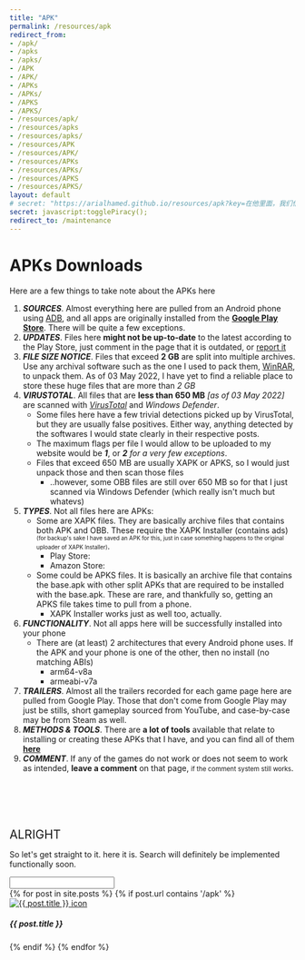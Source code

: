 ```yaml
---
title: "APK"
permalink: /resources/apk
redirect_from: 
- /apk/
- /apks
- /apks/
- /APK
- /APK/
- /APKs
- /APKs/
- /APKS
- /APKS/
- /resources/apk/
- /resources/apks
- /resources/apks/
- /resources/APK
- /resources/APK/
- /resources/APKs
- /resources/APKs/
- /resources/APKS
- /resources/APKS/
layout: default
# secret: "https://arialhamed.github.io/resources/apk?key=在他里面，我们借着耶稣的宝血得着救赎，我们的过犯得着赦免，是照着他丰富的恩典"
secret: javascript:togglePiracy();
redirect_to: /maintenance
---
```


<script>
    var paidlist=document.getElementsByClassName('paid');
    var freelist=document.getElementsByClassName('free');
    var paidflag=false;
    function togglePiracy(){
        for(let a of paidlist){
            //a.setAttribute('style','display:inline;')
            if (a.style.display == "none"){
                a.style.display = "inline";
                paidflag = true;
            } else {
                a.style.display = "none";
                paidflag = false;
            }
        };
    };
    function apkSearch(){
        const q = gId("apkSearchId");
        if (paidflag){
            console.log(q)
        }
    }
    async function getApkJson(n) {
        if (paidflag){
            const response = await fetch("https://arialhamed.github.io/_pages/resources/apk_search_full.json");
        } else {
            const response = await fetch("https://arialhamed.github.io/_pages/resources/apk_search.json");
        };
        const all_assets = await response.json();
        // gId('update').innerHTML = "bruh: "+all_assets[4]["title"];

    }
</script>

# APKs Downloads
Here are a few things to take note about the APKs here
1. _**SOURCES**_. Almost everything here are pulled from an Android phone using [ADB](https://arialhamed.github.io/resources/apk/tools), and all apps are originally installed from the **[Google Play Store](https://play.google.com)**. There will be quite a few exceptions.
1. _**UPDATES**_. Files here **might not be up-to-date** to the latest according to the Play Store, just comment in the page that it is outdated, or [report it](https://arialhamed.github.io/report)
1. _**FILE SIZE NOTICE**_. Files that exceed __2 GB__ are split into multiple archives. Use any archival software such as the one I used to pack them, <a href="https://www.win-rar.com/start.html?&L=0">WinRAR</a>, to unpack them. As of <timestamp>03 May 2022</timestamp>, I have yet to find a reliable place to store these huge files that are more than _2 GB_
1. _**VIRUSTOTAL**_. All files that are **less than 650 MB** <timestamp>_[as of 03 May 2022]_</timestamp> are scanned with <a href="https://www.virustotal.com/">_VirusTotal_</a> and _Windows Defender_.
    * Some files here have a few trivial detections picked up by VirusTotal, but they are usually false positives. Either way, anything detected by the softwares I would state clearly in their respective posts.
    * The maximum flags per file I would allow to be uploaded to my website would be _**1**_, or _**2** for a very few exceptions_.
    * Files that exceed 650 MB are usually XAPK or APKS, so I would just unpack those and then scan those files
        * ..however, some OBB files are still over 650 MB so for that I just scanned via Windows Defender (which really isn't much but whatevs)
1. _**TYPES**_. Not all files here are APKs:
    * Some are XAPK files. They are basically archive files that contains both APK and OBB. These require the <a onclick='window.open("https://github.com/arialhamed/storage/releases/download/apk/io.apkmody.sai_2.1.6.apk", "_self")'>XAPK Installer</a> (contains ads) <span style="font-size: 70%;">(for backup's sake I have saved an APK for this, just in case something happens to the original uploader of XAPK Installer)</span>.
        * Play Store: <a href="https://play.google.com/store/apps/details?id=io.apkmody.sai"><i class='fab fa-google-play'></i></a>
        * Amazon Store: <a href="https://www.amazon.com/XAPKS-Installer-Install-APKs-XAPK/dp/B09769NSBY"><i class="fab fa-amazon"></i></a>
    * Some could be APKS files. It is basically an archive file that contains the base.apk with other split APKs that are required to be installed with the base.apk. These are rare, and thankfully so, getting an APKS file takes time to pull from a phone.
        * XAPK Installer works just as well too, actually.
1. _**FUNCTIONALITY**_. Not all apps here will be successfully installed into your phone
    * There are (at least) 2 architectures that every Android phone uses. If the APK and your phone is one of the other, then no install (no matching ABIs)
        * arm64-v8a
        * armeabi-v7a
1. _**TRAILERS**_. Almost all the trailers recorded for each game page here are pulled from Google Play. Those that don't come from Google Play may just be stills, short gameplay sourced from YouTube, and case-by-case may be from Steam as well.
1. _**METHODS & TOOLS**_. There are **a lot of tools** available that relate to installing or creating these APKs that I have, and you can find all of them **[here](https://arialhamed.github.io/resources/apk/tools)**
1. _**COMMENT**_. If any of the games do not work or does not seem to work as intended, **leave a comment** on that page, <span style="font-size:80%;">if the comment system still works</span>.

<!-- 1. _**GAMEPLAY**_. All gameplay here are **recorded by Genymobile's <a href="https://github.com/Genymobile/scrcpy">scrcpy</a> software, rom1v's <a href="https://github.com/rom1v/sndcpy">sndcpy</a> and Window’s Xbox Game Bar**.  -->
<!-- 1. _**REVIEW CREDIBILITY**_. Related to gameplay and compatibility, **not all games I have played through all the way**, so some of my thoughts may not be reflective of the whole game, and I would usually state about it too. -->
<!-- 1. **Personal disclaimer**: * I do not condone piracy, <span style="font-size:170%">but</span>, I also do not condone putting **paywalls** and **paid subscription** behind software that is or was free, or paid to begin with, and limiting **freedom** &amp; **opinion** of customers. <a href="https://upload.wikimedia.org/wikipedia/commons/d/d7/The.Pirate.Bay.Cartoon-small.png">stay woke</a> -->

<!-- <span ondblclick="gId('banned').style.display='block'" style="font-size:60%;">there's also some that I never want to install on any phone</span>

<pre id="banned" style="display:non;">

</pre> -->

<br>
<br>
<br>
<br>

<span style="font-size:150%">ALRIGHT</span>

So let's get straight to it. here it is. Search will definitely be implemented functionally soon.

<input id="apkSearchId" type="text" class="w-100" onkeyup="apkSearch()">


<div class="row" id="apk-gallery">
    {% for post in site.posts %}
    {% if post.url contains '/apk' %}
    <div class="col-sm-3 {% if post.paid or post.nsfw %} paid {% else %} free {% endif %}" title="{{ post.title }}" style="{% if post.paid or post.nsfw %} display:none; {% endif %}">
        <div class="card">
            <div class="card-body">
                <a href="{{site.baseurl}}{{post.url}}"><img class="card-img" src="https://raw.githubusercontent.com/arialhamed/static/main/images{{ post.url }}-icon.webp" alt="{{ post.title }} icon"></a>
                <!-- <h5 class="card-title">{{ post.title }}</h5> -->
                <h5 class="card-title text-center">{{ post.title }}</h5>
            </div>
        </div>
    </div>
    {% endif %}
    {% endfor %}
</div>
